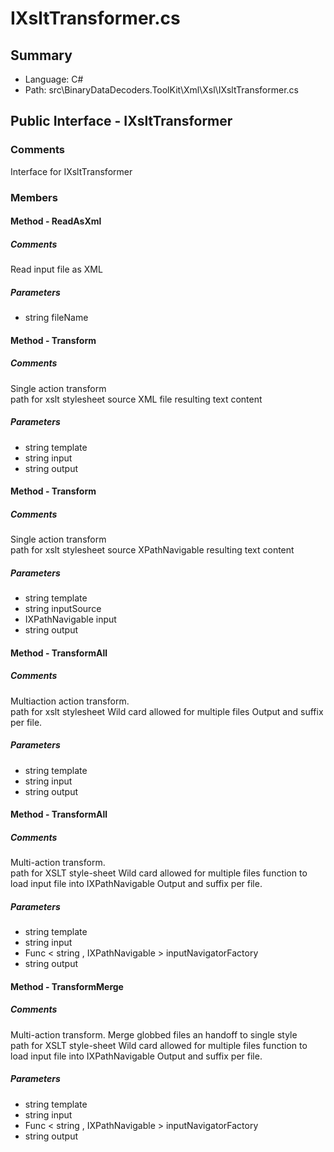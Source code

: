 ﻿# IXsltTransformer.cs

## Summary

* Language: C#
* Path: src\BinaryDataDecoders.ToolKit\Xml\Xsl\IXsltTransformer.cs

## Public Interface - IXsltTransformer

### Comments

 <summary>
 Interface for IXsltTransformer
 </summary>

### Members

#### Method - ReadAsXml

##### Comments

 <summary>
 Read input file as XML
 </summary>
 <paramname="fileName"></param>
 <returns></returns>

#####  Parameters

 - string fileName 

#### Method - Transform

##### Comments

 <summary>
 Single action transform
 </summary>
 <paramname="template">path for xslt stylesheet</param>
 <paramname="input">source XML file</param>
 <paramname="output">resulting text content</param>

#####  Parameters

 - string template 
 - string input 
 - string output 

#### Method - Transform

##### Comments

 <summary>
 Single action transform
 </summary>
 <paramname="template">path for xslt stylesheet</param>
 <paramname="inputSource"></param>
 <paramname="input">source XPathNavigable</param>
 <paramname="output">resulting text content</param>

#####  Parameters

 - string template 
 - string inputSource 
 - IXPathNavigable input 
 - string output 

#### Method - TransformAll

##### Comments

 <summary>
 Multiaction action transform. 
 </summary>
 <paramname="template">path for xslt stylesheet</param>
 <paramname="input">Wild card allowed for multiple files</param>
 <paramname="output">Output and suffix per file.</param>

#####  Parameters

 - string template 
 - string input 
 - string output 

#### Method - TransformAll

##### Comments

 <summary>
 Multi-action transform. 
 </summary>
 <paramname="template">path for XSLT style-sheet</param>
 <paramname="input">Wild card allowed for multiple files</param>
 <paramname="inputNavigatorFactory">function to load input file into IXPathNavigable</param>
 <paramname="output">Output and suffix per file.</param>

#####  Parameters

 - string template 
 - string input 
 - Func < string , IXPathNavigable > inputNavigatorFactory 
 - string output 

#### Method - TransformMerge

##### Comments

 <summary>
 Multi-action transform. Merge globbed files an handoff to single style
 </summary>
 <paramname="template">path for XSLT style-sheet</param>
 <paramname="input">Wild card allowed for multiple files</param>
 <paramname="inputNavigatorFactory">function to load input file into IXPathNavigable</param>
 <paramname="output">Output and suffix per file.</param>

#####  Parameters

 - string template 
 - string input 
 - Func < string , IXPathNavigable > inputNavigatorFactory 
 - string output 

